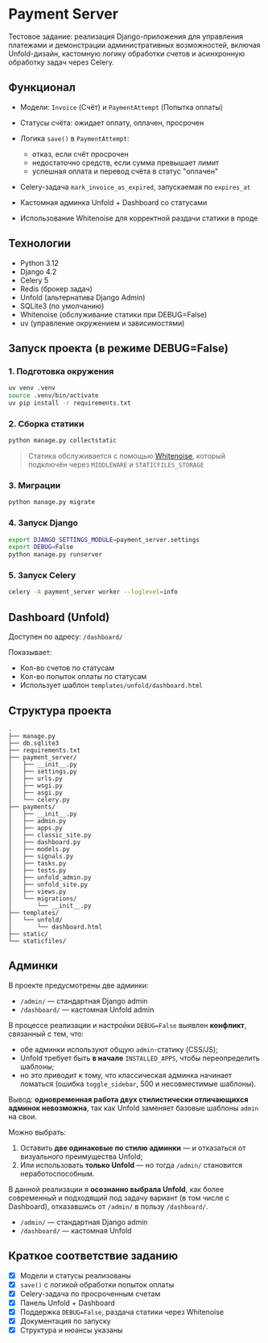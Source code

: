 # Payment Server

Тестовое задание: реализация Django-приложения для управления платежами и демонстрации административных возможностей, включая Unfold-дизайн, кастомную логику обработки счетов и асинхронную обработку задач через Celery.

## Функционал

* Модели: `Invoice` (Счёт) и `PaymentAttempt` (Попытка оплаты)
* Статусы счёта: ожидает оплату, оплачен, просрочен
* Логика `save()` в `PaymentAttempt`:

  * отказ, если счёт просрочен
  * недостаточно средств, если сумма превышает лимит
  * успешная оплата и перевод счёта в статус "оплачен"
* Celery-задача `mark_invoice_as_expired`, запускаемая по `expires_at`
* Кастомная админка Unfold + Dashboard со статусами
* Использование Whitenoise для корректной раздачи статики в проде

## Технологии

* Python 3.12
* Django 4.2
* Celery 5
* Redis (брокер задач)
* Unfold (альтернатива Django Admin)
* SQLite3 (по умолчанию)
* Whitenoise (обслуживание статики при DEBUG=False)
* uv (управление окружением и зависимостями)

## Запуск проекта (в режиме DEBUG=False)

### 1. Подготовка окружения

```bash
uv venv .venv
source .venv/bin/activate
uv pip install -r requirements.txt
```

### 2. Сборка статики

```bash
python manage.py collectstatic
```

> Статика обслуживается с помощью [Whitenoise](https://whitenoise.readthedocs.io/en/stable/), который подключён через `MIDDLEWARE` и `STATICFILES_STORAGE`

### 3. Миграции

```bash
python manage.py migrate
```

### 4. Запуск Django

```bash
export DJANGO_SETTINGS_MODULE=payment_server.settings
export DEBUG=False
python manage.py runserver
```

### 5. Запуск Celery

```bash
celery -A payment_server worker --loglevel=info
```

## Dashboard (Unfold)

Доступен по адресу: `/dashboard/`

Показывает:

* Кол-во счетов по статусам
* Кол-во попыток оплаты по статусам
* Использует шаблон `templates/unfold/dashboard.html`

## Структура проекта

```
.
├── manage.py
├── db.sqlite3
├── requirements.txt
├── payment_server/
│   ├── __init__.py
│   ├── settings.py
│   ├── urls.py
│   ├── wsgi.py
│   ├── asgi.py
│   └── celery.py
├── payments/
│   ├── __init__.py
│   ├── admin.py
│   ├── apps.py
│   ├── classic_site.py
│   ├── dashboard.py
│   ├── models.py
│   ├── signals.py
│   ├── tasks.py
│   ├── tests.py
│   ├── unfold_admin.py
│   ├── unfold_site.py
│   ├── views.py
│   └── migrations/
│       └── __init__.py
├── templates/
│   └── unfold/
│       └── dashboard.html
├── static/
└── staticfiles/
```

## Админки

В проекте предусмотрены две админки:

* `/admin/` — стандартная Django admin
* `/dashboard/` — кастомная Unfold admin

В процессе реализации и настройки `DEBUG=False` выявлен **конфликт**, связанный с тем, что:

* обе админки используют общую `admin`-статику (CSS/JS);
* Unfold требует быть **в начале** `INSTALLED_APPS`, чтобы переопределить шаблоны;
* но это приводит к тому, что классическая админка начинает ломаться (ошибка `toggle_sidebar`, 500 и несовместимые шаблоны).

Вывод: **одновременная работа двух стилистически отличающихся админок невозможна**, так как Unfold заменяет базовые шаблоны `admin` на свои.

Можно выбрать:

1. Оставить **две одинаковые по стилю админки** — и отказаться от визуального преимущества Unfold;
2. Или использовать **только Unfold** — но тогда `/admin/` становится неработоспособным.

В данной реализации я **осознанно выбрала Unfold**, как более современный и подходящий под задачу вариант (в том числе с Dashboard), отказавшись от `/admin/` в пользу `/dashboard/`.

* `/admin/` — стандартная Django admin
* `/dashboard/` — кастомная Unfold



## Краткое соответствие заданию

* [x] Модели и статусы реализованы
* [x] `save()` с логикой обработки попыток оплаты
* [x] Celery-задача по просроченным счетам
* [x] Панель Unfold + Dashboard
* [x] Поддержка `DEBUG=False`, раздача статики через Whitenoise
* [x] Документация по запуску
* [x] Структура и нюансы указаны
